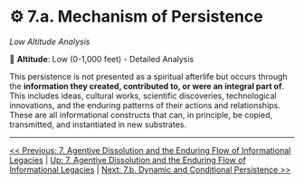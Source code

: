 # ⚙️ 7.a. Mechanism of Persistence
*Low Altitude Analysis*

📍 **Altitude**: Low (0-1,000 feet) - Detailed Analysis

This persistence is not presented as a spiritual afterlife but occurs through the **information they created, contributed to, or were an integral part of**. This includes ideas, cultural works, scientific discoveries, technological innovations, and the enduring patterns of their actions and relationships. These are all informational constructs that can, in principle, be copied, transmitted, and instantiated in new substrates.

---
[<< Previous: 7. Agentive Dissolution and the Enduring Flow of Informational Legacies](7-agentive-dissolution-legacy.md) | [Up: 7. Agentive Dissolution and the Enduring Flow of Informational Legacies](7-agentive-dissolution-legacy.md) | [Next: 7.b. Dynamic and Conditional Persistence >>](7b-dynamic-conditional-persistence.md)
